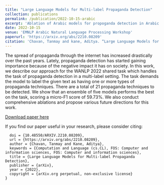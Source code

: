 ```yaml
---
title: "Large Language Models for Multi-label Propaganda Detection"
collection: publications
permalink: /publication/2022-10-15-arabic
excerpt: 'Ablation of Arabic models for propoganda detection in Arabic.'
date: 2022-10-15
venue: 'EMNLP Arabic Natural Language Processing Workshop'
paperurl: 'https://arxiv.org/abs/2210.08209'
citation: 'Chavan, Tanmay and kane, Aditya. “Large Language Models for Multi-label Propaganda Detection” (2022).'
---
```

The spread of propaganda through the internet has increased drastically over the past years. Lately, propaganda detection has started gaining importance because of the negative impact it has on society. In this work, we describe our approach for the WANLP 2022 shared task which handles the task of propaganda detection in a multi-label setting. The task demands the model to label the given text as having one or more types of propaganda techniques. There are a total of 21 propaganda techniques to be detected. We show that an ensemble of five models performs the best on the task, scoring a micro-F1 score of 59.73%. We also conduct comprehensive ablations and propose various future directions for this work.


[Download paper here](https://arxiv.org/abs/2210.08209)

If you find our paper useful in your research, please consider citing:
```@misc{https://doi.org/10.48550/arxiv.2210.08209,
  doi = {10.48550/ARXIV.2210.08209},
  url = {https://arxiv.org/abs/2210.08209},
  author = {Chavan, Tanmay and Kane, Aditya},
  keywords = {Computation and Language (cs.CL), FOS: Computer and information sciences, FOS: Computer and information sciences},
  title = {Large Language Models for Multi-label Propaganda Detection},
  publisher = {arXiv},
  year = {2022}, 
  copyright = {arXiv.org perpetual, non-exclusive license}
}
```